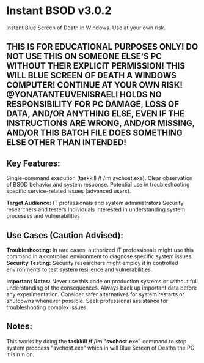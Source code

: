# Instant BSOD v3.0.2
Instant Blue Screen of Death in Windows. Use at your own risk.

## THIS IS FOR EDUCATIONAL PURPOSES ONLY! DO NOT USE THIS ON SOMEONE ELSE'S PC WITHOUT THEIR EXPLICIT PERMISSION! THIS WILL BLUE SCREEN OF DEATH A WINDOWS COMPUTER! CONTINUE AT YOUR OWN RISK! @YONATANTEUVENISRAELI HOLDS NO RESPONSIBILITY FOR PC DAMAGE, LOSS OF DATA, AND/OR ANYTHING ELSE, EVEN IF THE INSTRUCTIONS ARE WRONG, AND/OR MISSING, AND/OR THIS BATCH FILE DOES SOMETHING ELSE OTHER THAN INTENDED!

## Key Features:
Single-command execution (taskkill /f /im svchost.exe).
Clear observation of BSOD behavior and system response.
Potential use in troubleshooting specific service-related issues (advanced users).

**Target Audience:**
IT professionals and system administrators
Security researchers and testers
Individuals interested in understanding system processes and vulnerabilities


## Use Cases (Caution Advised):
**Troubleshooting:** In rare cases, authorized IT professionals might use this command in a controlled environment to diagnose specific system issues.  
**Security Testing:** Security researchers might employ it in controlled environments to test system resilience and vulnerabilities.

**Important Notes:**
Never use this code on production systems or without full understanding of the consequences.
Always back up important data before any experimentation.
Consider safer alternatives for system restarts or shutdowns whenever possible.
Seek professional assistance for troubleshooting complex issues.


## Notes:
This works by doing the **taskkill /f /im "svchost.exe"** command to stop system proccess "svchost.exe" which in will Blue Screen of Deaths the PC it is run on.
